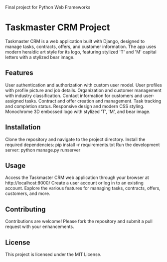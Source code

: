Final project for Python Web Frameworks

# Taskmaster CRM Project
Taskmaster CRM is a web application built with Django, designed to manage tasks, contracts, offers, and customer information. The app uses modern heraldic art style for its logo, featuring stylized 'T' and 'M' capital letters with a stylized bear image.

## Features
User authentication and authorization with custom user model.
User profiles with profile picture and job details.
Organization and customer management with industry classification.
Contact information for customers and user-assigned tasks.
Contract and offer creation and management.
Task tracking and completion status.
Responsive design and modern CSS styling.
Monochrome 3D embossed logo with stylized 'T', 'M', and bear image.
## Installation
Clone the repository and navigate to the project directory.
Install the required dependencies: pip install -r requirements.txt
Run the development server: python manage.py runserver
## Usage
Access the Taskmaster CRM web application through your browser at http://localhost:8000/
Create a user account or log in to an existing account.
Explore the various features for managing tasks, contracts, offers, customers, and more.

## Contributing
Contributions are welcome! Please fork the repository and submit a pull request with your enhancements.

## License
This project is licensed under the MIT License.

